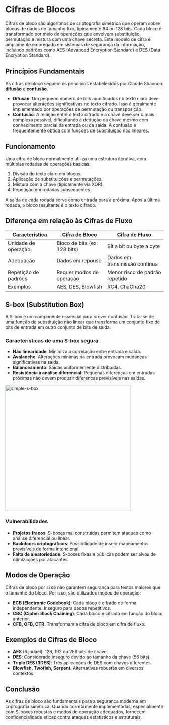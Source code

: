 # Cifras de Blocos

Cifras de bloco são algoritmos de criptografia simétrica que operam sobre blocos de dados de tamanho fixo, tipicamente 64 ou 128 bits. Cada bloco é transformado por meio de operações que envolvem substituição, permutação e mistura com uma chave secreta. Este modelo de cifra é amplamente empregado em sistemas de segurança da informação, incluindo padrões como AES (Advanced Encryption Standard) e DES (Data Encryption Standard).

## Princípios Fundamentais

As cifras de bloco seguem os princípios estabelecidos por Claude Shannon: **difusão** e **confusão**.

- **Difusão**: Um pequeno número de bits modificados no texto claro deve provocar alterações significativas no texto cifrado. Isso é geralmente implementado por operações de permutação ou transposição.
- **Confusão**: A relação entre o texto cifrado e a chave deve ser o mais complexa possível, dificultando a dedução da chave mesmo com conhecimento parcial da entrada ou da saída. A confusão é frequentemente obtida com funções de substituição não lineares.

## Funcionamento

Uma cifra de bloco normalmente utiliza uma estrutura iterativa, com múltiplas rodadas de operações básicas:

1. Divisão do texto claro em blocos.
2. Aplicação de substituições e permutações.
3. Mistura com a chave (tipicamente via XOR).
4. Repetição em rodadas subsequentes.

A saída de cada rodada serve como entrada para a próxima. Após a última rodada, o bloco resultante é o texto cifrado.

## Diferença em relação às Cifras de Fluxo

| Característica       | Cifra de Bloco               | Cifra de Fluxo                 |
| -------------------- | ---------------------------- | ------------------------------ |
| Unidade de operação  | Bloco de bits (ex: 128 bits) | Bit a bit ou byte a byte       |
| Adequação            | Dados em repouso             | Dados em transmissão contínua  |
| Repetição de padrões | Requer modos de operação     | Menor risco de padrão repetido |
| Exemplos             | AES, DES, Blowfish           | RC4, ChaCha20                  |

## S-box (Substitution Box)

A S-box é um componente essencial para prover confusão. Trata-se de uma função de substituição não linear que transforma um conjunto fixo de bits de entrada em outro conjunto de bits de saída.

### Características de uma S-box segura

- **Não linearidade**: Minimiza a correlação entre entrada e saída.
- **Avalanche**: Alterações mínimas na entrada provocam mudanças significativas na saída.
- **Balanceamento**: Saídas uniformemente distribuídas.
- **Resistência à análise diferencial**: Pequenas diferenças em entradas próximas não devem produzir diferenças previsíveis nas saídas.

<img src="https://morf.lv/images//blowfish/03fig01.jpg" alt="simple-s-box" width="400">

### Vulnerabilidades

- **Projetos fracos**: S-boxes mal construídas permitem ataques como análise diferencial ou linear.
- **Backdoors criptográficos**: Possibilidade de inserir mapeamentos previsíveis de forma intencional.
- **Falta de aleatoriedade**: S-boxes fixas e públicas podem ser alvos de otimizações por atacantes.

## Modos de Operação

Cifras de bloco por si só não garantem segurança para textos maiores que o tamanho do bloco. Por isso, são utilizados modos de operação:

- **ECB (Electronic Codebook)**: Cada bloco é cifrado de forma independente. Inseguro para dados repetitivos.
- **CBC (Cipher Block Chaining)**: Cada bloco é cifrado em função do bloco anterior.
- **CFB, OFB, CTR**: Transformam a cifra de bloco em cifra de fluxo.

## Exemplos de Cifras de Bloco

- **AES** (Rijndael): 128, 192 ou 256 bits de chave.
- **DES**: Considerado inseguro devido ao tamanho da chave (56 bits).
- **Triple DES (3DES)**: Três aplicações de DES com chaves diferentes.
- **Blowfish, Twofish, Serpent**: Alternativas robustas em diversos contextos.

## Conclusão

As cifras de bloco são fundamentais para a segurança moderna em criptografia simétrica. Quando corretamente implementadas, especialmente com S-boxes robustas e modos de operação adequados, fornecem confidencialidade eficaz contra ataques estatísticos e estruturais.
